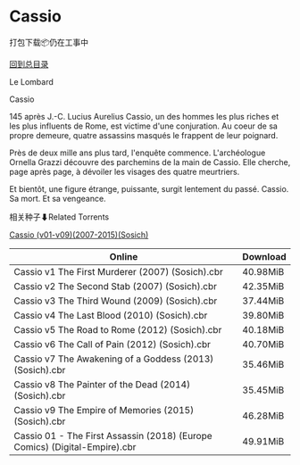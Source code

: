 # Cassio

打包下载📦仍在工事中

[回到总目录](/Catalogs.md)

Le Lombard

Cassio

145 après J.-C. Lucius Aurelius Cassio, un des hommes les plus riches et les plus influents de Rome, est victime d'une conjuration. Au coeur de sa propre demeure, quatre assassins masqués le frappent de leur poignard.



Près de deux mille ans plus tard, l'enquête commence. L'archéologue Ornella Grazzi découvre des parchemins de la main de Cassio. Elle cherche, page après page, à dévoiler les visages des quatre meurtriers.

Et bientôt, une figure étrange, puissante, surgit lentement du passé. Cassio. Sa mort. Et sa vengeance.





相关种子⬇Related Torrents

[Cassio (v01-v09)(2007-2015)(Sosich)](https://github.com/alicewish/markdown/blob/master/torrent/Cassio--v01-v09--2007-2015--Sosich.md)

Online | Download
--- | ---
Cassio v1 The First Murderer (2007) (Sosich).cbr | 40.98MiB
Cassio v2 The Second Stab (2007) (Sosich).cbr | 42.35MiB
Cassio v3 The Third Wound (2009) (Sosich).cbr | 37.44MiB
Cassio v4 The Last Blood (2010) (Sosich).cbr | 39.80MiB
Cassio v5 The Road to Rome (2012) (Sosich).cbr | 40.18MiB
Cassio v6 The Call of Pain (2012) (Sosich).cbr | 40.70MiB
Cassio v7 The Awakening of a Goddess (2013) (Sosich).cbr | 35.46MiB
Cassio v8 The Painter of the Dead (2014) (Sosich).cbr | 35.45MiB
Cassio v9 The Empire of Memories (2015) (Sosich).cbr | 46.28MiB
Cassio 01 - The First Assassin (2018) (Europe Comics) (Digital-Empire).cbr | 49.91MiB